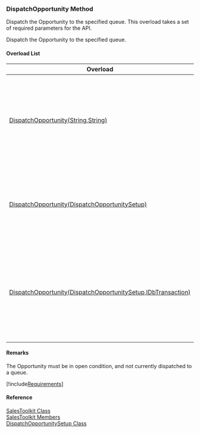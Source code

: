 ﻿### DispatchOpportunity Method

Dispatch the Opportunity to the specified queue. This overload takes a set of required parameters for the API.

Dispatch the Opportunity to the specified queue.

#### Overload List

| Overload | Description |
| --- | --- |
| [DispatchOpportunity(String,String)](FChoice.Toolkits.Clarify~FChoice.Toolkits.Clarify.Sales.SalesToolkit~DispatchOpportunity(String,String).md) | Dispatch the Opportunity to the specified queue. This overload takes a set of required parameters for the API.   |
| [DispatchOpportunity(DispatchOpportunitySetup)](FChoice.Toolkits.Clarify~FChoice.Toolkits.Clarify.Sales.SalesToolkit~DispatchOpportunity(DispatchOpportunitySetup).md) | Dispatch the Opportunity to the specified queue. This overload takes a setup object.   |
| [DispatchOpportunity(DispatchOpportunitySetup,IDbTransaction)](FChoice.Toolkits.Clarify~FChoice.Toolkits.Clarify.Sales.SalesToolkit~DispatchOpportunity(DispatchOpportunitySetup,IDbTransaction).md) | Dispatch the Opportunity to the specified queue. This overload takes a setup object and a database transaction.   |

#### Remarks

The Opportunity must be in open condition, and not currently dispatched to a queue.

[!include[Requirements](../partials/requirements.md)]



#### Reference

[SalesToolkit Class](FChoice.Toolkits.Clarify~FChoice.Toolkits.Clarify.Sales.SalesToolkit.md)  
[SalesToolkit Members](FChoice.Toolkits.Clarify~FChoice.Toolkits.Clarify.Sales.SalesToolkit_members.md)  
[DispatchOpportunitySetup Class](FChoice.Toolkits.Clarify~FChoice.Toolkits.Clarify.Sales.DispatchOpportunitySetup.md)